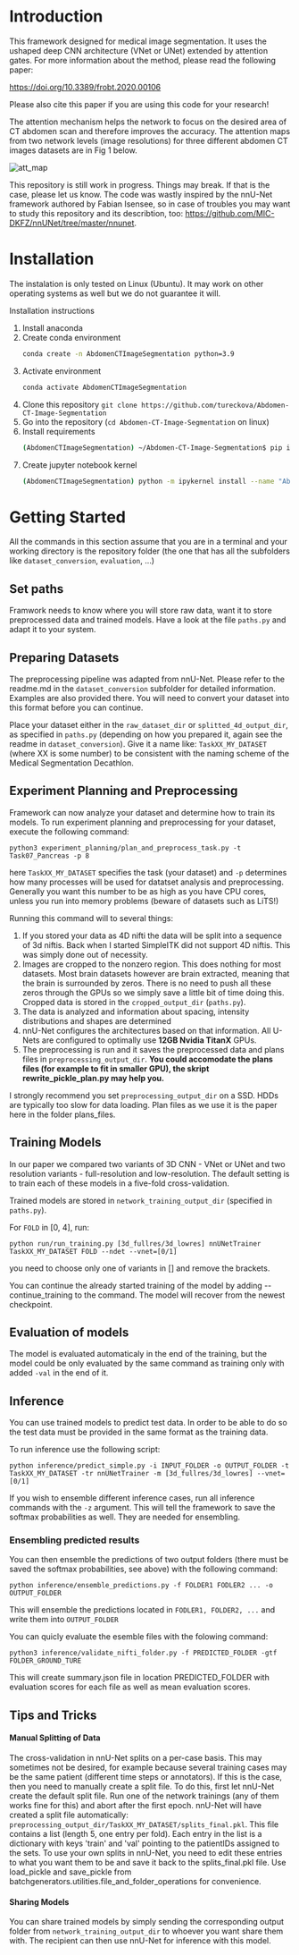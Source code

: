 # Introduction 

This framework designed for medical image segmentation. It uses the ushaped deep CNN architecture (VNet or UNet) extended by attention gates. For more information about the method, please read the following paper:

https://doi.org/10.3389/frobt.2020.00106

Please also cite this paper if you are using this code for your research!

The attention mechanism helps the network to focus on the desired area of CT abdomen scan and therefore improves the accuracy. The attention maps from two network levels (image resolutions) for three different abdomen CT images datasets are in Fig 1 below.

![att_map](https://user-images.githubusercontent.com/32820891/65874932-cd3d9a00-e386-11e9-8fa4-b59e419285c3.png)

This repository is still work in progress. Things may break. If that is the case, please let us know.
The code was wastly inspired by the nnU-Net framework authored by Fabian Isensee, so in case of troubles you may want to study this repository and its describtion, too: https://github.com/MIC-DKFZ/nnUNet/tree/master/nnunet.

# Installation 
The instalation is only tested on Linux (Ubuntu). It may work on other operating systems as well but we do not guarantee it will.

Installation instructions
1) Install anaconda
2) Create conda environment
    ```bash
    conda create -n AbdomenCTImageSegmentation python=3.9
    ```
3) Activate environment
    ```bash
    conda activate AbdomenCTImageSegmentation
    ```
4) Clone this repository `git clone https://github.com/tureckova/Abdomen-CT-Image-Segmentation`
5) Go into the repository (`cd Abdomen-CT-Image-Segmentation` on linux)
6) Install requirements 
    ```bash
    (AbdomenCTImageSegmentation) ~/Abdomen-CT-Image-Segmentation$ pip install -r requirements.txt
    ```
7) Create jupyter notebook kernel
    ```bash
    (AbdomenCTImageSegmentation) python -m ipykernel install --name "AbdomenCTImageSegmentation" --user
    ```

# Getting Started 
All the commands in this section assume that you are in a terminal and your working directory is the repository folder 
(the one that has all the subfolders like `dataset_conversion`, `evaluation`, ...)

## Set paths 
Framwork needs to know where you will store raw data, want it to store preprocessed data and trained models. Have a 
look at the file `paths.py` and adapt it to your system.

## Preparing Datasets 
The preprocessing pipeline was adapted from nnU-Net. Please refer to the readme.md in the 
 `dataset_conversion` subfolder for detailed information. Examples are also provided there. You will need to 
 convert your dataset into this format before you can continue.
 
Place your dataset either in the `raw_dataset_dir` or `splitted_4d_output_dir`, as specified in `paths.py` (depending on how you prepared it, again 
see the readme in `dataset_conversion`). Give 
it a name like: `TaskXX_MY_DATASET` (where XX is some number) to be consistent with the naming scheme of the Medical 
Segmentation Decathlon.

## Experiment Planning and Preprocessing 
Framework can now analyze your dataset and determine how to train its models. To run experiment planning and preprocessing for your dataset, execute the following command:

`python3 experiment_planning/plan_and_preprocess_task.py -t Task07_Pancreas -p 8`

here `TaskXX_MY_DATASET` specifies the task (your dataset) and `-p` determines how many processes will be used for 
datatset analysis and preprocessing. Generally you want this number to be as high as you have CPU cores, unless you 
run into memory problems (beware of datasets such as LiTS!)

Running this command will to several things:
1) If you stored your data as 4D nifti the data will be split into a sequence of 3d niftis. Back when I started 
SimpleITK did not support 4D niftis. This was simply done out of necessity.
2) Images are cropped to the nonzero region. This does nothing for most datasets. Most brain datasets however are brain 
extracted, meaning that the brain is surrounded by zeros. There is no need to push all these zeros through the GPUs so 
we simply save a little bit of time doing this. Cropped data is stored in the `cropped_output_dir` (`paths.py`).
3) The data is analyzed and information about spacing, intensity distributions and shapes are determined
4) nnU-Net configures the architectures based on that information. All U-Nets are configured to optimally use 
**12GB Nvidia TitanX** GPUs.
5) The preprocessing is run and it saves the preprocessed data and plans files in `preprocessing_output_dir`. **You could accomodate the plans files (for example to fit in smaller GPU), the skript rewrite_pickle_plan.py may help you.**

I strongly recommend you set `preprocessing_output_dir` on a SSD. HDDs are typically too slow for data loading. Plan files as we use it is the paper here in the folder plans_files.

## Training Models
In our paper we compared two variants of 3D CNN - VNet or UNet and two resolution variants - full-resolution and low-resolution. The default setting is to train each of these models in a five-fold cross-validation.

Trained models are stored in `network_training_output_dir` (specified in `paths.py`).

For `FOLD` in [0, 4], run:

`python run/run_training.py [3d_fullres/3d_lowres] nnUNetTrainer TaskXX_MY_DATASET FOLD --ndet --vnet=[0/1]`

you need to choose only one of variants in [] and remove the brackets.

You can continue the already started training of the model by adding --continue_training to the command. The model will recover from the newest checkpoint.

## Evaluation of models
The model is evaluated automaticaly in the end of the training, but the model could be only evaluated by the same command as training only with added `-val` in the end of it.

## Inference 
You can use trained models to predict test data. In order to be able to do so the test data must be provided in the 
same format as the training data. 

To run inference use the following script:

`python inference/predict_simple.py -i INPUT_FOLDER -o OUTPUT_FOLDER -t TaskXX_MY_DATASET -tr nnUNetTrainer -m [3d_fullres/3d_lowres] --vnet=[0/1]`

If you wish to ensemble different inference cases, run all inference commands with the `-z` argument. This will tell the framework to save the softmax probabilities as well. They are needed for ensembling.

### Ensembling predicted results
You can then ensemble the predictions of two output folders (there must be saved the softmax probabilities, see above) with the following command:

`python inference/ensemble_predictions.py -f FOLDER1 FODLER2 ... -o OUTPUT_FOLDER`

This will ensemble the predictions located in `FODLER1, FOLDER2, ...` and write them into `OUTPUT_FOLDER`

You can quicly evaluate the esemble files with the folowing command:

`python3 inference/validate_nifti_folder.py -f PREDICTED_FOLDER -gtf FOLDER_GROUND_TURE`

This will create summary.json file in location PREDICTED_FOLDER with evaluation scores for each file as well as mean evaluation scores.

## Tips and Tricks
 
#### Manual Splitting of Data
The cross-validation in nnU-Net splits on a per-case basis. This may sometimes not be desired, for example because 
several training cases may be the same patient (different time steps or annotators). If this is the case, then you need to
manually create a split file. To do this, first let nnU-Net create the default split file. Run one of the network 
trainings (any of them works fine for this) and abort after the first epoch. nnU-Net will have created a split file automatically:
`preprocessing_output_dir/TaskXX_MY_DATASET/splits_final.pkl`. This file contains a list (length 5, one entry per fold). 
Each entry in the list is a dictionary with keys 'train' and 'val' pointing to the patientIDs assigned to the sets. 
To use your own splits in nnU-Net, you need to edit these entries to what you want them to be and save it back to the 
splits_final.pkl file. Use load_pickle and save_pickle from batchgenerators.utilities.file_and_folder_operations for convenience.

#### Sharing Models
You can share trained models by simply sending the corresponding output folder from `network_training_output_dir` to 
whoever you want share them with. The recipient can then use nnU-Net for inference with this model.
